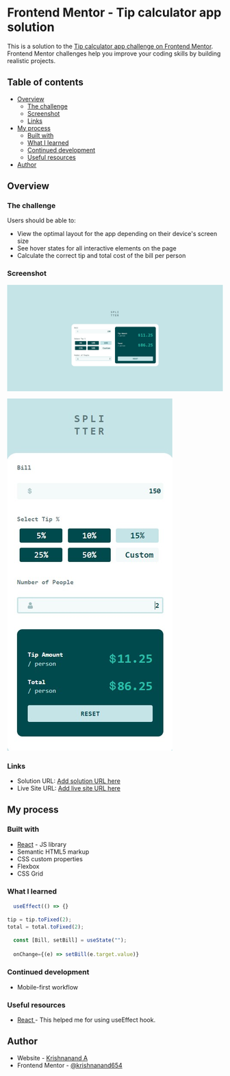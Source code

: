 # Frontend Mentor - Tip calculator app solution

This is a solution to the [Tip calculator app challenge on Frontend Mentor](https://www.frontendmentor.io/challenges/tip-calculator-app-ugJNGbJUX). Frontend Mentor challenges help you improve your coding skills by building realistic projects.

## Table of contents

- [Overview](#overview)
  - [The challenge](#the-challenge)
  - [Screenshot](#screenshot)
  - [Links](#links)
- [My process](#my-process)
  - [Built with](#built-with)
  - [What I learned](#what-i-learned)
  - [Continued development](#continued-development)
  - [Useful resources](#useful-resources)
- [Author](#author)

## Overview

### The challenge

Users should be able to:

- View the optimal layout for the app depending on their device's screen size
- See hover states for all interactive elements on the page
- Calculate the correct tip and total cost of the bill per person

### Screenshot

![Desktop](screenshots/desktop.jpg)

![Mobile](screenshots/mobile.jpg)

### Links

- Solution URL: [Add solution URL here](https://your-solution-url.com)
- Live Site URL: [Add live site URL here](https://your-live-site-url.com)

## My process

### Built with

- [React](https://reactjs.org/) - JS library
- Semantic HTML5 markup
- CSS custom properties
- Flexbox
- CSS Grid

### What I learned

```js
  useEffect(() => {}
```

```js
tip = tip.toFixed(2);
total = total.toFixed(2);
```

```js
  const [Bill, setBill] = useState("");

  onChange={(e) => setBill(e.target.value)}
```

### Continued development

- Mobile-first workflow

### Useful resources

- [React ](https://reactjs.org/docs/hooks-effect.html) - This helped me for using useEffect hook.

## Author

- Website - [Krishnanand A](https://krishnanand-a.web.app)
- Frontend Mentor - [@krishnanand654](https://www.frontendmentor.io/profile/krishnanand654)
